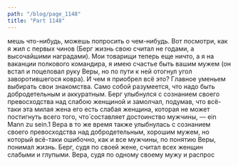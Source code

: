 ```yaml
---
path: "/blog/page_1148"
title: "Part 1148"
---
```


мешь что-нибудь, можешь попросить о чем-нибудь. Вот посмотри, как я жил с первых чинов (Берг жизнь свою считал не годами, а высочайшими наградами). Мои товарищи теперь еще ничто, а я на ваканции полкового командира, я имею счастье быть вашим мужем (он встал и поцеловал руку Веры, но по пути к ней отогнул угол заворотившегося ковра). И чем я приобрел всё это? Главное уменьем выбирать свои знакомства. Само собой разумеется, что надо быть добродетельным и аккуратным.
Берг улыбнулся с сознанием своего превосходства над слабою женщиной и замолчал, подумав, что всё-таки эта милая жена его есть слабая женщина, которая не может постигнуть всего того, что́ составляет достоинство мужчины, — ein Mann zu sein.1 Вера в то же время также улыбнулась с сознанием своего превосходства над добродетельным, хорошим мужем, но который всё-таки ошибочно, как и все мужчины, по понятию Веры, понимал жизнь. Берг, судя по своей жене, считал всех женщин слабыми и глупыми. Вера, судя по одному своему мужу и распрос
